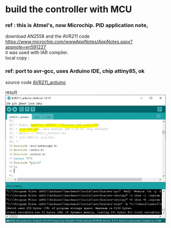 
# build the controller with MCU  
### ref : this is Atmel's, now Microchip. PID application note,
download AN2558 and the AVR211 code https://www.microchip.com/wwwAppNotes/AppNotes.aspx?appnote=en591227  
it was used with IAR compiler.  
local copy : 
  
    
    

### ref: port to avr-gcc, uses Arduino IDE, chip attiny85, ok  
source code [AVR211_arduino](AVR211_arduino)  

result  
![AVR211_arduino/port_avc-gcc_done.JPG](AVR211_arduino/port_avc-gcc_done.JPG)
